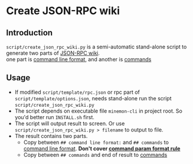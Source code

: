 # Create JSON-RPC wiki
## Introduction
`script/create_json_rpc_wiki.py` is a semi-automatic stand-alone script to generate two parts of [JSON-RPC wiki](https://github.com/mamchain/mamio/wiki/JSON-RPC).  
one part is [command line format](https://github.com/mamchain/mamio/wiki/JSON-RPC#command-line-format),
and another is [commands](https://github.com/mamchain/mamio/wiki/JSON-RPC#commands)

## Usage
 - If modified `script/template/rpc.json` or rpc part of `script/template/options.json`, needs stand-alone run the script `script/create_json_rpc_wiki.py`
 - The script depends on executable file `minemon-cli` in project root. So you'd better run `INSTALL.sh` first.
 - The script will output result to screen. Or use `script/create_json_rpc_wiki.py > filename` to output to file.
 - The result contains two parts.
   + Copy between `## command line format:` and `## commands` to [command line format](https://github.com/mamchain/mamio/wiki/JSON-RPC#command-line-format). **Don't cover [command param format rule](https://github.com/mamchain/mamio/wiki/JSON-RPC#command-param-format-rule)**
   + Copy between `## commands` and end of result to [commands](https://github.com/mamchain/mamio/wiki/JSON-RPC#commands)
